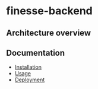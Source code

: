# finesse-backend

## Architecture overview

## Documentation

- [Installation](docs/INSTALLATION.md)
- [Usage](docs/USAGE.md)
- [Deployment](docs/DEPLOYMENT.md)
